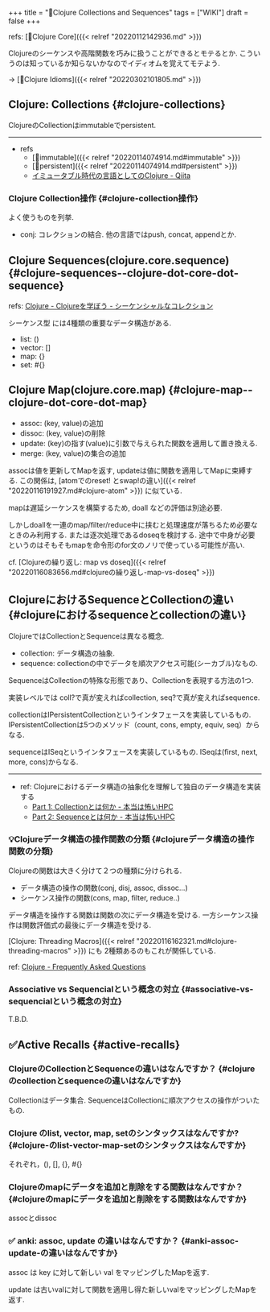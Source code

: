 +++
title = "📝Clojure Collections and Sequences"
tags = ["WIKI"]
draft = false
+++

refs: [📂Clojure Core]({{< relref "20220112142936.md" >}})

Clojureのシーケンスや高階関数を巧みに扱うことができるとモテるとか.
こういうのは知っているか知らないかなのでイディオムを覚えてモテよう.

-&gt; [📝Clojure Idioms]({{< relref "20220302101805.md" >}})


## Clojure: Collections {#clojure-collections}

ClojureのCollectionはimmutableでpersistent.

---

-   refs
    -   [📝immutable]({{< relref "20220114074914.md#immutable" >}})
    -   [📝persistent]({{< relref "20220114074914.md#persistent" >}})
    -   [イミュータブル時代の言語としてのClojure - Qiita](https://qiita.com/kawasima/items/c695e2f4ee079a6debf5)


### Clojure Collection操作 {#clojure-collection操作}

よく使うものを列挙.

-   conj: コレクションの結合. 他の言語ではpush, concat, appendとか.


## Clojure Sequences(clojure.core.sequence) {#clojure-sequences--clojure-dot-core-dot-sequence}

refs: [Clojure - Clojureを学ぼう - シーケンシャルなコレクション](https://japan-clojurians.github.io/clojure-site-ja/guides/learn/sequential_colls)

シーケンス型 には4種類の重要なデータ構造がある.

-   list: ()
-   vector: []
-   map: {}
-   set: #{}


## Clojure Map(clojure.core.map) {#clojure-map--clojure-dot-core-dot-map}

-   assoc: (key, value)の追加
-   dissoc: (key, value)の削除
-   update: (key)の指す(value)に引数で与えられた関数を適用して置き換える.
-   merge: (key, value)の集合の追加

assocは値を更新してMapを返す, updateは値に関数を適用してMapに束縛する.
この関係は, [atomでのreset! とswap!の違い]({{< relref "20220116191927.md#clojure-atom" >}}) に似ている.

mapは遅延シーケンスを構築するため, doall などの評価は別途必要.

しかしdoallを一連のmap/filter/reduce中に挟むと処理速度が落ちるため必要なときのみ利用する.
または逐次処理であるdoseqを検討する.
途中で中身が必要というのはそもそもmapを命令形のfor文のノリで使っている可能性が高い.

cf. [Clojureの繰り返し: map vs doseq]({{< relref "20220116083656.md#clojureの繰り返し-map-vs-doseq" >}})


## ClojureにおけるSequenceとCollectionの違い {#clojureにおけるsequenceとcollectionの違い}

ClojureではCollectionとSequenceは異なる概念.

-   collection: データ構造の抽象.
-   sequence: collectionの中でデータを順次アクセス可能(シーカブル)なもの.

SequenceはCollectionの特殊な形態であり、Collectionを表現する方法の1つ.

実装レベルでは coll?で真が変えればcollection, seq?で真が変えればsequence.

collectionはIPersistentCollectionというインタフェースを実装しているもの.
IPersistentCollectionは5つのメソッド（count, cons, empty, equiv, seq）からなる.

sequenceはISeqというインタフェースを実装しているもの.
ISeqは(first, next, more, cons)からなる.

---

-   ref: Clojureにおけるデータ構造の抽象化を理解して独自のデータ構造を実装する
    -   [Part 1: Collectionとは何か - 本当は怖いHPC](https://freak-da.hatenablog.com/entry/2015/08/05/222224)
    -   [Part 2: Sequenceとは何か - 本当は怖いHPC](https://freak-da.hatenablog.com/entry/2015/08/11/180047)


### 💡Clojureデータ構造の操作関数の分類 {#clojureデータ構造の操作関数の分類}

Clojureの関数は大きく分けて２つの種類に分けられる.

-   データ構造の操作の関数(conj, disj, assoc, dissoc...)
-   シーケンス操作の関数(cons, map, filter, reduce..)

データ構造を操作する関数は関数の次にデータ構造を受ける.
一方シーケンス操作は関数評価式の最後にデータ構造を受ける.

[Clojure: Threading Macros]({{< relref "20220116162321.md#clojure-threading-macros" >}}) にも 2種類あるのもこれが関係している.

ref: [Clojure - Frequently Asked Questions](https://clojure.org/guides/faq#seqs_vs_colls)


### Associative vs Sequencialという概念の対立 {#associative-vs-sequencialという概念の対立}

T.B.D.


## ✅Active Recalls {#active-recalls}


### ClojureのCollectionとSequenceの違いはなんですか？ {#clojureのcollectionとsequenceの違いはなんですか}

Collectionはデータ集合.
SequenceはCollectionに順次アクセスの操作がついたもの.


### Clojure のlist, vector, map, setのシンタックスはなんですか? {#clojure-のlist-vector-map-setのシンタックスはなんですか}

それぞれ，(), [], {}, #{}


### Clojureのmapにデータを追加と削除をする関数はなんですか？ {#clojureのmapにデータを追加と削除をする関数はなんですか}

assocとdissoc


### ✅ anki: assoc, update の違いはなんですか？ {#anki-assoc-update-の違いはなんですか}

assoc は key に対して新しい val をマッピングしたMapを返す.

update は古いvalに対して関数を適用し得た新しいvalをマッピングしたMapを返す.
